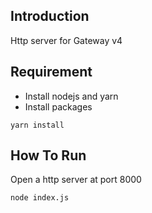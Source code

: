 ## Introduction ##

Http server for Gateway v4

## Requirement ##

* Install nodejs and yarn
* Install packages 
```
yarn install
```

## How To Run ##

Open a http server at port 8000

```
node index.js
```

